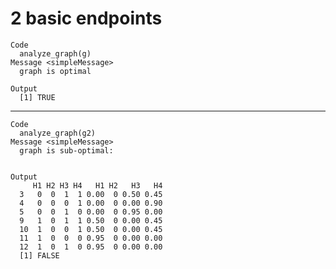 # 2 basic endpoints

    Code
      analyze_graph(g)
    Message <simpleMessage>
      graph is optimal
      
    Output
      [1] TRUE

---

    Code
      analyze_graph(g2)
    Message <simpleMessage>
      graph is sub-optimal:
      
      
    Output
         H1 H2 H3 H4   H1 H2   H3   H4
      3   0  0  1  1 0.00  0 0.50 0.45
      4   0  0  0  1 0.00  0 0.00 0.90
      5   0  0  1  0 0.00  0 0.95 0.00
      9   1  0  1  1 0.50  0 0.00 0.45
      10  1  0  0  1 0.50  0 0.00 0.45
      11  1  0  0  0 0.95  0 0.00 0.00
      12  1  0  1  0 0.95  0 0.00 0.00
      [1] FALSE

